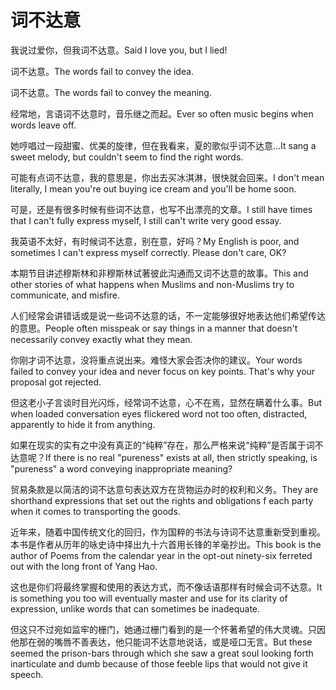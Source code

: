 # 词不达意

<p><span class="chinese">我说过爱你，但我词不达意。</span><span class="english">Said I love you, but I lied!</span></p>

<p><span class="chinese">词不达意。</span><span class="english">The words fail to convey the idea.</span></p>

<p><span class="chinese">词不达意。</span><span class="english">The words fail to convey the meaning.</span></p>

<p><span class="chinese">经常地，言语词不达意时，音乐继之而起。</span><span class="english">Ever so often music begins when words leave off.</span></p>

<p><span class="chinese">她哼唱过一段甜蜜、优美的旋律，但在我看来，夏的歌似乎词不达意…</span><span class="english">It sang a sweet melody, but couldn't seem to find the right words.</span></p>

<p><span class="chinese">可能有点词不达意，我的意思是，你出去买冰淇淋，很快就会回来。</span><span class="english">I don't mean literally, I mean you're out buying ice cream and you'll be home soon.</span></p>

<p><span class="chinese">可是，还是有很多时候有些词不达意，也写不出漂亮的文章。</span><span class="english">I still have times that I can't fully express myself, I still can't write very good essay.</span></p>

<p><span class="chinese">我英语不太好，有时候词不达意，别在意，好吗？</span><span class="english">My English is poor, and sometimes I can't express myself correctly. Please don't care, OK?</span></p>

<p><span class="chinese">本期节目讲述穆斯林和非穆斯林试著彼此沟通而又词不达意的故事。</span><span class="english">This and other stories of what happens when Muslims and non-Muslims try to communicate, and misfire.</span></p>

<p><span class="chinese">人们经常会讲错话或是说一些词不达意的话，不一定能够很好地表达他们希望传达的意思。</span><span class="english">People often misspeak or say things in a manner that doesn't necessarily convey exactly what they mean.</span></p>

<p><span class="chinese">你刚才词不达意，没将重点说出来。难怪大家会否决你的建议。</span><span class="english">Your words failed to convey your idea and never focus on key points. That's why your proposal got rejected.</span></p>

<p><span class="chinese">但这老小子言谈时目光闪烁，经常词不达意，心不在焉，显然在瞒着什么事。</span><span class="english">But when loaded conversation eyes flickered word not too often, distracted, apparently to hide it from anything.</span></p>

<p><span class="chinese">如果在现实的实有之中没有真正的“纯粹”存在，那么严格来说“纯粹”是否属于词不达意呢？</span><span class="english">If there is no real "pureness" exists at all, then strictly speaking, is "pureness" a word conveying inappropriate meaning?</span></p>

<p><span class="chinese">贸易条款是以简洁的词不达意句表达双方在货物运办时的权利和义务。</span><span class="english">They are shorthand expressions that set out the rights and obligations f each party when it comes to transporting the goods.</span></p>

<p><span class="chinese">近年来，随着中国传统文化的回归，作为国粹的书法与诗词不达意重新受到重视。本书是作者从历年的咏史诗中择出九十六首用长锋的羊毫抄出。</span><span class="english">This book is the author of Poems from the calendar year in the opt-out ninety-six ferreted out with the long front of Yang Hao.</span></p>

<p><span class="chinese">这也是你们将最终掌握和使用的表达方式，而不像话语那样有时候会词不达意。</span><span class="english">It is something you too will eventually master and use for its clarity of expression, unlike words that can sometimes be inadequate.</span></p>

<p><span class="chinese">但这只不过宛如监牢的栅门，她通过栅门看到的是一个怀著希望的伟大灵魂。只因他那在弱的嘴唇不善表达，他只能词不达意地说话，或是哑口无言。</span><span class="english">But these seemed the prison-bars through which she saw a great soul looking forth inarticulate and dumb because of those feeble lips that would not give it speech.</span></p>

